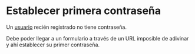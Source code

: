 # Establecer primera contraseña

Un [usuario](usuario.md) recién registrado no tiene contraseña.

Debe poder llegar a un formulario a través de un URL imposible de
adivinar y ahí establecer su primer contraseña.
